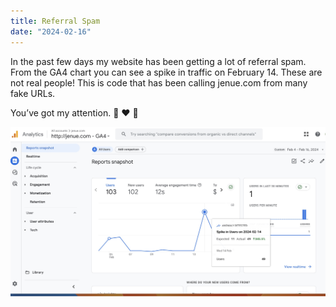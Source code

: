 ```yaml
---
title: Referral Spam
date: "2024-02-16"
---
```


In the past few days my website has been getting a lot of referral spam. From the GA4 chart you can see a spike in traffic on February 14. These are not real people! This is code that has been calling jenue.com from many fake URLs.

You’ve got my attention. 🦷 ❤︎ 🥼

<img src="/static/img/ga4chart.jpg" width="800">
